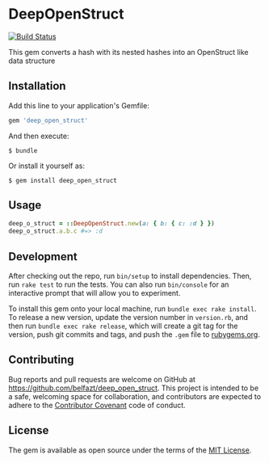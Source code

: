 # DeepOpenStruct

[![Build Status](https://travis-ci.com/belfazt/deep_open_struct.svg?branch=master)](https://travis-ci.com/belfazt/deep_open_struct)



This gem converts a hash with its nested hashes into an OpenStruct like data structure

## Installation

Add this line to your application's Gemfile:

```ruby
gem 'deep_open_struct'
```

And then execute:

    $ bundle

Or install it yourself as:

    $ gem install deep_open_struct

## Usage

```ruby
deep_o_struct = ::DeepOpenStruct.new(a: { b: { c: :d } })
deep_o_struct.a.b.c #=> :d
```

## Development

After checking out the repo, run `bin/setup` to install dependencies. Then, run `rake test` to run the tests. You can also run `bin/console` for an interactive prompt that will allow you to experiment.

To install this gem onto your local machine, run `bundle exec rake install`. To release a new version, update the version number in `version.rb`, and then run `bundle exec rake release`, which will create a git tag for the version, push git commits and tags, and push the `.gem` file to [rubygems.org](https://rubygems.org).

## Contributing

Bug reports and pull requests are welcome on GitHub at https://github.com/belfazt/deep_open_struct. This project is intended to be a safe, welcoming space for collaboration, and contributors are expected to adhere to the [Contributor Covenant](http://contributor-covenant.org) code of conduct.

## License

The gem is available as open source under the terms of the [MIT License](https://opensource.org/licenses/MIT).
